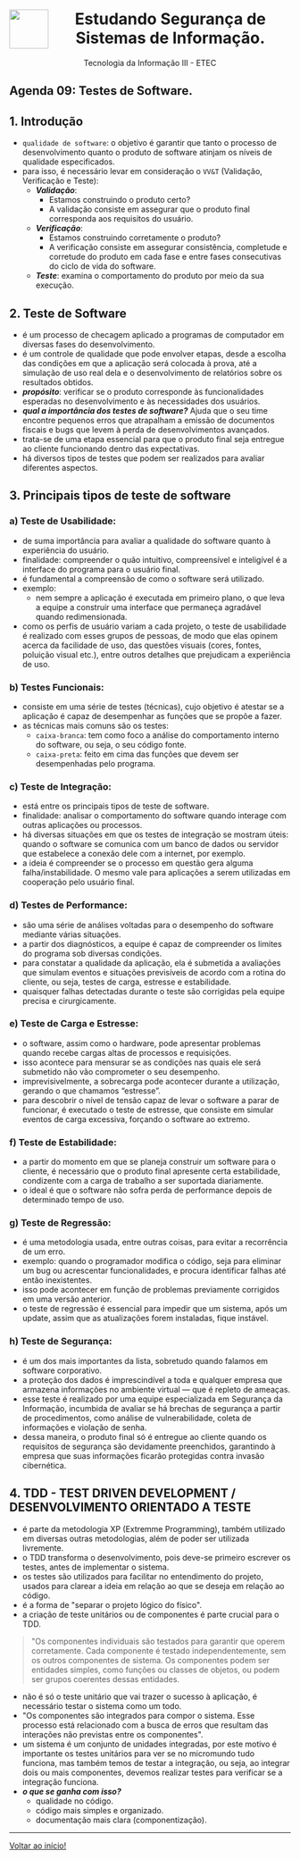 <div align="center">
<a href="https://github.com/monicaquintal" target="_blank"><img align="left" height="70" src="https://www.dropreal.com/br/wp-content/uploads/2021/03/icones_VALENDO.png" /></a>
</a>
<h1>Estudando Segurança de Sistemas de Informação.</h1>
<p>Tecnologia da Informação III - ETEC</p>
</div>

<div id="agenda09">
<h2>Agenda 09: Testes de Software.</h2>
</div>

## 1. Introdução

- `qualidade de software`: o objetivo é garantir que tanto o processo de desenvolvimento quanto o produto de software atinjam os níveis de qualidade especificados.
- para isso, é necessário levar em consideração o `VV&T` (Validação, Verificação e Teste):
  - ***Validação***: 
    - Estamos construindo o produto certo? 
    - A validação consiste em assegurar que o produto final corresponda aos requisitos do usuário.
  - ***Verificação***: 
    - Estamos construindo corretamente o produto?
    - A verificação consiste em assegurar consistência, completude e corretude do produto em cada fase e entre fases consecutivas do ciclo de vida do software.
  - ***Teste***: examina o comportamento do produto por meio da sua execução.

## 2. Teste de Software

-  é um processo de checagem aplicado a programas de computador em diversas fases do desenvolvimento. 
- é um controle de qualidade que pode envolver etapas, desde a escolha das condições em que a aplicação será colocada à prova, até a simulação de uso real dela e o desenvolvimento de relatórios sobre os resultados obtidos.
- ***propósito***: verificar se o produto corresponde às funcionalidades esperadas no desenvolvimento e às necessidades dos usuários.
- ***qual a importância dos testes de software?*** Ajuda que o seu time encontre pequenos erros que atrapalham a emissão de documentos fiscais e bugs que levem à perda de desenvolvimentos avançados.
- trata-se de uma etapa essencial para que o produto final seja entregue ao cliente funcionando dentro das expectativas.
- há diversos tipos de testes que podem ser realizados para avaliar diferentes aspectos.

## 3. Principais tipos de teste de software

### a) Teste de Usabilidade:
- de suma importância para avaliar a qualidade do software quanto à experiência do usuário.
- finalidade: compreender o quão intuitivo, compreensível e inteligível é a interface do programa para o usuário final.
- é fundamental a compreensão de como o software será utilizado.
- exemplo: 
  - nem sempre a aplicação é executada em primeiro plano, o que leva a equipe a construir uma interface que permaneça agradável quando redimensionada.
- como os perfis de usuário variam a cada projeto, o teste de usabilidade é realizado com esses grupos de pessoas, de modo que elas opinem acerca da facilidade de uso, das questões visuais (cores, fontes, poluição visual etc.), entre outros detalhes que prejudicam a experiência de uso.

### b) Testes Funcionais:
- consiste em uma série de testes (técnicas), cujo objetivo é atestar se a aplicação é capaz de desempenhar as funções que se propõe a fazer.
- as técnicas mais comuns são os testes:
  - `caixa-branca`: tem como foco a análise do comportamento interno do software, ou seja, o seu código fonte.
  - `caixa-preta`: feito em cima das funções que devem ser desempenhadas pelo programa.

### c) Teste de Integração:
- está entre os principais tipos de teste de software.
- finalidade: analisar o comportamento do software quando interage com outras aplicações ou processos. 
- há diversas situações em que os testes de integração se mostram úteis: quando o software se comunica com um banco de dados ou servidor que estabelece a conexão dele com a internet, por exemplo.
- a ideia é compreender se o processo em questão gera alguma falha/instabilidade. O mesmo vale para aplicações a serem utilizadas em cooperação pelo usuário final.

### d) Testes de Performance:
-  são uma série de análises voltadas para o desempenho do software mediante várias situações.
- a partir dos diagnósticos, a equipe é capaz de compreender os limites do programa sob diversas condições.
- para constatar a qualidade da aplicação, ela é submetida a avaliações que simulam eventos e situações previsíveis de acordo com a rotina do cliente, ou seja, testes de carga, estresse e estabilidade. 
- quaisquer falhas detectadas durante o teste são corrigidas pela equipe precisa e cirurgicamente.

### e) Teste de Carga e Estresse:
-  o software, assim como o hardware, pode apresentar problemas quando recebe cargas altas de processos e requisições.
- isso acontece para mensurar se as condições nas quais ele será submetido não vão comprometer o seu desempenho.
- imprevisivelmente, a sobrecarga pode acontecer durante a utilização, gerando o que chamamos “estresse”. 
- para descobrir o nível de tensão capaz de levar o software a parar de funcionar, é executado o teste de estresse, que consiste em simular eventos de carga excessiva, forçando o software ao extremo.

### f) Teste de Estabilidade:
- a partir do momento em que se planeja construir um software para o cliente, é necessário que o produto final apresente certa estabilidade, condizente com a carga de trabalho a ser suportada diariamente.
- o ideal é que o software não sofra perda de performance depois de determinado tempo de uso.

### g) Teste de Regressão:
- é uma metodologia usada, entre outras coisas, para evitar a recorrência de um erro.
- exemplo: quando o programador modifica o código, seja para eliminar um bug ou acrescentar funcionalidades, e procura identificar falhas até então inexistentes.
- isso pode acontecer em função de problemas previamente corrigidos em uma versão anterior. 
- o teste de regressão é essencial para impedir que um sistema, após um update, assim que as atualizações forem instaladas, fique instável.

### h) Teste de Segurança:
-  é um dos mais importantes da lista, sobretudo quando falamos em software corporativo. 
- a proteção dos dados é imprescindível a toda e qualquer empresa que armazena informações no ambiente virtual — que é repleto de ameaças.
- esse teste é realizado por uma equipe especializada em Segurança da Informação, incumbida de avaliar se há brechas de segurança a partir de procedimentos, como análise de vulnerabilidade, coleta de informações e violação de senha.
- dessa maneira, o produto final só é entregue ao cliente quando os requisitos de segurança são devidamente preenchidos, garantindo à empresa que suas informações ficarão protegidas contra invasão cibernética.

## 4. TDD - TEST DRIVEN DEVELOPMENT / DESENVOLVIMENTO ORIENTADO A TESTE

- é parte da metodologia XP (Extremme Programming), também utilizado em diversas outras metodologias, além de poder ser utilizada livremente.
- o TDD transforma o desenvolvimento, pois deve-se primeiro escrever os testes, antes de implementar o sistema. 
- os testes são utilizados para facilitar no entendimento do projeto, usados para clarear a ideia em relação ao que se deseja em relação ao código.
- é a forma de "separar o projeto lógico do físico".
- a criação de teste unitários ou de componentes é parte crucial para o TDD. 

> "Os componentes individuais são testados para garantir que operem corretamente. Cada componente é testado independentemente, sem os outros componentes de sistema. Os componentes podem ser entidades simples, como funções ou classes de objetos, ou podem ser grupos coerentes dessas entidades.

- não é só o teste unitário que vai trazer o sucesso à aplicação, é necessário testar o sistema como um todo.
- "Os componentes são integrados para compor o sistema. Esse processo está relacionado com a busca de erros que resultam das interações não previstas entre os componentes".
- um sistema é um conjunto de unidades integradas, por este motivo é importante os testes unitários para ver se no micromundo tudo funciona, mas também temos de testar a integração, ou seja, ao integrar dois ou mais componentes, devemos realizar testes para verificar se a integração funciona.
- ***o que se ganha com isso?*** 
  - qualidade no código.
  - código mais simples e organizado.
  - documentação mais clara (componentização).










---

[Voltar ao início!](https://github.com/monicaquintal)